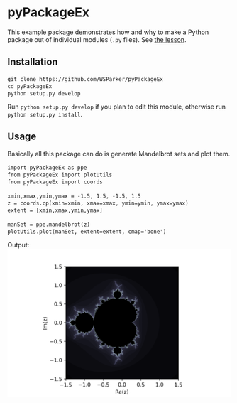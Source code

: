 # pyPackageEx
This example package demonstrates how and why to make a Python package out of individual modules (```.py``` files). See [the lesson](lib/lesson.md).

## Installation
```
git clone https://github.com/WSParker/pyPackageEx
cd pyPackageEx
python setup.py develop
```
Run `python setup.py develop` if you plan to edit this module, otherwise run `python setup.py install`.

## Usage
Basically all this package can do is generate Mandelbrot sets and plot them.
```
import pyPackageEx as ppe
from pyPackageEx import plotUtils
from pyPackageEx import coords

xmin,xmax,ymin,ymax = -1.5, 1.5, -1.5, 1.5
z = coords.cp(xmin=xmin, xmax=xmax, ymin=ymin, ymax=ymax)
extent = [xmin,xmax,ymin,ymax]

manSet = ppe.mandelbrot(z)
plotUtils.plot(manSet, extent=extent, cmap='bone')
```
Output:
!["Mandelbrot Set"](lib/dummy.png)
